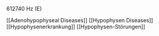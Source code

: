 612740 Hz (E)

[[Adenohypophyseal Diseases]]
[[Hypophysen Diseases]]
[[Hypophysenerkrankung]]
[[Hypophysen-Störungen]]